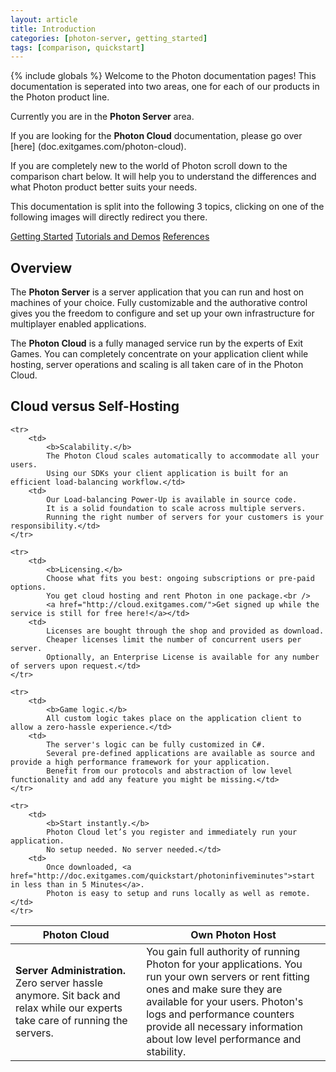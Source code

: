 ```yaml
---
layout: article
title: Introduction
categories: [photon-server, getting_started]
tags: [comparison, quickstart]
---
```

{% include globals %}
Welcome to the Photon documentation pages!
This documentation is seperated into two areas, one for each of our products in the Photon product line.

Currently you are in the <strong>Photon Server</strong> area.

If you are looking for the <strong>Photon Cloud</strong> documentation, please go over [here] (doc.exitgames.com/photon-cloud).

If you are completely new to the world of Photon scroll down to the comparison chart below. It will help you to understand the differences and what Photon product better suits your needs.

This documentation is split into the following 3 topics, clicking on one of the following images will directly redirect you there. 

<div class="aC">
<a href="url" class="button server mR">Getting Started</a> 
<a href="url" class="button server mR">Tutorials and Demos</a> 
<a href="url" class="button server mR">References</a> 
</div>


## Overview

The <strong>Photon Server</strong> is a server application that you can run and host on machines of your choice. Fully customizable and the authorative control 
gives you the freedom to configure and set up your own infrastructure 
for multiplayer enabled applications.

The <strong>Photon Cloud</strong> is a fully managed service run by the experts of Exit Games. You can completely concentrate on your application client while
hosting, server operations and scaling is all taken care of in the
Photon Cloud.

## Cloud versus Self-Hosting

<table>
<thead>
    <tr>
        <th>Photon Cloud</th>
        <th>Own Photon Host</th>
    </tr>
</thead>

<tbody>
    <tr>
        <td>
            <b>Server Administration.</b>
            Zero server hassle anymore.
            Sit back and relax while our experts take care of running the servers.</td>
        <td>
            You gain full authority of running Photon for your applications.
            You run your own servers or rent fitting ones and make sure they are available for your users.
            Photon's logs and performance counters provide all necessary information about low level performance and stability.</td>
    </tr>

    <tr>
        <td>
            <b>Scalability.</b>
            The Photon Cloud scales automatically to accommodate all your users.
            Using our SDKs your client application is built for an efficient load-balancing workflow.</td>
        <td>
            Our Load-balancing Power-Up is available in source code.
            It is a solid foundation to scale across multiple servers.
            Running the right number of servers for your customers is your responsibility.</td>
    </tr>

    <tr>
        <td>
            <b>Licensing.</b>
            Choose what fits you best: ongoing subscriptions or pre-paid options.
            You get cloud hosting and rent Photon in one package.<br />
            <a href="http://cloud.exitgames.com/">Get signed up while the service is still for free here!</a></td>
        <td>
            Licenses are bought through the shop and provided as download.
            Cheaper licenses limit the number of concurrent users per server.
            Optionally, an Enterprise License is available for any number of servers upon request.</td>
    </tr>

    <tr>
        <td>
            <b>Game logic.</b>
            All custom logic takes place on the application client to allow a zero-hassle experience.</td>
        <td>
            The server's logic can be fully customized in C#.
            Several pre-defined applications are available as source and provide a high performance framework for your application.
            Benefit from our protocols and abstraction of low level functionality and add any feature you might be missing.</td>
    </tr>

    <tr>
        <td>
            <b>Start instantly.</b>
            Photon Cloud let’s you register and immediately run your application.
            No setup needed. No server needed.</td>
        <td>
            Once downloaded, <a href="http://doc.exitgames.com/quickstart/photoninfiveminutes">start in less than in 5 Minutes</a>.
            Photon is easy to setup and runs locally as well as remote.</td>
    </tr>
</tbody>
</table>

